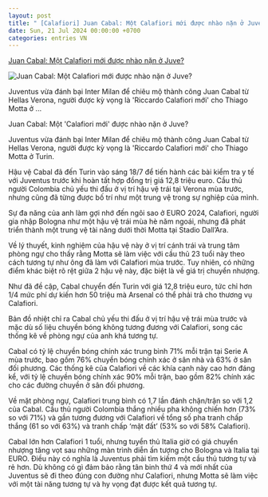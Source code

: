 ```yaml
---
layout: post
title: " [Calafiori] Juan Cabal: Một Calafiori mới được nhào nặn ở Juve?"
date: Sun, 21 Jul 2024 00:00:00 +0700
categories: entries VN
---
```

[Juan Cabal: Một Calafiori mới được nhào nặn ở Juve?](https://bongdaplus.vn/serie-a/juan-cabal-mot-calafiori-moi-duoc-nhao-nan-o-juve-4388122407.html)

![Juan Cabal: Một Calafiori mới được nhào nặn ở Juve?](https://cdn.bongdaplus.vn/Assets/Media/2024/07/20/10/Cabal-Cover.jpg)

Juventus vừa đánh bại Inter Milan để chiêu mộ thành công Juan Cabal từ Hellas Verona, người được kỳ vọng là 'Riccardo Calafiori mới' cho Thiago Motta ở ...

Juan Cabal: Một 'Calafiori mới' được nhào nặn ở Juve?

Juventus vừa đánh bại Inter Milan để chiêu mộ thành công Juan Cabal từ Hellas Verona, người được kỳ vọng là 'Riccardo Calafiori mới' cho Thiago Motta ở Turin.

Hậu vệ Cabal đã đến Turin vào sáng 18/7 để tiến hành các bài kiểm tra y tế với Juventus trước khi hoàn tất hợp đồng trị giá 12,8 triệu euro. Cầu thủ người Colombia chủ yếu thi đấu ở vị trí hậu vệ trái tại Verona mùa trước, nhưng cũng đã từng được bố trí như một trung vệ trong sự nghiệp của mình.

Sự đa năng của anh làm gợi nhớ đến ngôi sao ở EURO 2024, Calafiori, người gia nhập Bologna như một hậu vệ trái mùa hè năm ngoái, nhưng đã phát triển thành một trung vệ tài năng dưới thời Motta tại Stadio Dall’Ara.

Về lý thuyết, kinh nghiệm của hậu vệ này ở vị trí cánh trái và trung tâm phòng ngự cho thấy rằng Motta sẽ làm việc với cầu thủ 23 tuổi này theo cách tương tự như ông đã làm với Calafiori mùa trước. Tuy nhiên, có những điểm khác biệt rõ rệt giữa 2 hậu vệ này, đặc biệt là về giá trị chuyển nhượng.

Như đã đề cập, Cabal chuyển đến Turin với giá 12,8 triệu euro, tức chỉ hơn 1/4 mức phí dự kiến hơn 50 triệu mà Arsenal có thể phải trả cho thương vụ Calafiori.

Bản đồ nhiệt chỉ ra Cabal chủ yếu thi đấu ở vị trí hậu vệ trái mùa trước và mặc dù số liệu chuyền bóng không tương đương với Calafiori, song các thống kê về phòng ngự của anh khá tương tự.

Cabal có tỷ lệ chuyền bóng chính xác trung bình 71% mỗi trận tại Serie A mùa trước, bao gồm 76% chuyền bóng chính xác ở sân nhà và 63% ở sân đối phương. Các thống kê của Calafiori về các khía cạnh này cao hơn đáng kể, với tỷ lệ chuyền bóng chính xác 90% mỗi trận, bao gồm 82% chính xác cho các đường chuyền ở sân đối phương.

Về mặt phòng ngự, Calafiori trung bình có 1,7 lần đánh chặn/trận so với 1,2 của Cabal. Cầu thủ người Colombia thắng nhiều pha không chiến hơn (73% so với 71%) và gần tương đương với Calafiori về tổng số pha tranh chấp thắng (61 so với 63%) và tranh chấp ‘mặt đất’ (53% so với 58% Calafiori).

Cabal lớn hơn Calafiori 1 tuổi, nhưng tuyển thủ Italia giờ có giá chuyển nhượng tăng vọt sau những màn trình diễn ấn tượng cho Bologna và Italia tại EURO. Điều này có nghĩa là Juventus phải tìm kiếm một cầu thủ tương tự và rẻ hơn. Dù không có gì đảm bảo rằng tân binh thứ 4 và mới nhất của Juventus sẽ đi theo đúng con đường như Calafiori, nhưng Motta sẽ làm việc với một tài năng tương tự và hy vọng đạt được kết quả tương tự.

